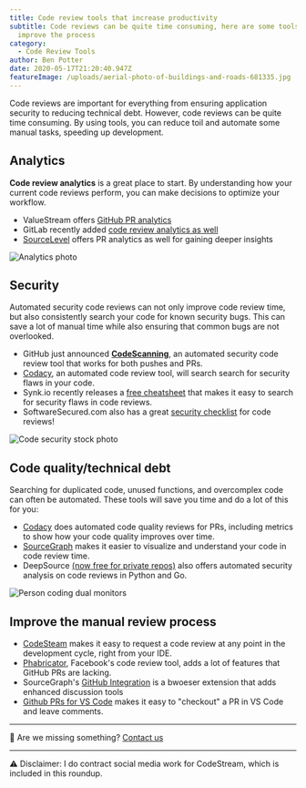 ```yaml
---
title: Code review tools that increase productivity
subtitle: Code reviews can be quite time consuming, here are some tools that
  improve the process
category:
  - Code Review Tools
author: Ben Potter
date: 2020-05-17T21:20:40.947Z
featureImage: /uploads/aerial-photo-of-buildings-and-roads-681335.jpg
---
```

Code reviews are important for everything from ensuring application security to reducing technical debt. However, code reviews can be quite time consuming. By using tools, you can reduce toil and automate some manual tasks, speeding up development.


## Analytics
**Code review analytics** is a great place to start. By understanding how your current code reviews perform, you can make decisions to optimize your workflow. 
- ValueStream offers [GitHub PR analytics](https://medium.com/valuestream-by-operational-analytics-inc/valuestream-introducing-github-pull-request-metric-reports-a159e9bef754)
- GitLab recently added [code review analytics as well](https://codereviewnews.com/gitlabs-new-code-review-analytics-tool)
- [SourceLevel](https://sourcelevel.io/) offers PR analytics as well for gaining deeper insights

![Analytics photo](https://i.imgur.com/uI8Wukd.jpg)


## Security
Automated security code reviews can not only improve code review time, but also consistently search your code for known security bugs. This can save a lot of manual time while also ensuring that common bugs are not overlooked.
- GitHub just announced **[CodeScanning](https://codereviewnews.com/github-codescanning-an-automated-security-code-review-tool)**, an automated security code review tool that works for both pushes and PRs.
- [Codacy](https://www.codacy.com/), an automated code review tool, will search search for security flaws in your code.
- Synk.io recently releases a [free cheatsheet](https://codereviewnews.com/8-security-code-review-best-practices) that makes it easy to search for security flaws in code reviews.
- SoftwareSecured.com also has a great [security checklist](https://www.softwaresecured.com/secure-code-review-checklist/) for code reviews!

![Code security stock photo](https://i.imgur.com/3kIwzPR.jpg)

## Code quality/technical debt
Searching for duplicated code, unused functions, and overcomplex code can often be automated. These tools will save you time and do a lot of this for you:
- [Codacy](https://www.codacy.com/) does automated code quality reviews for PRs, including metrics to show how your code quality improves over time.
- [SourceGraph](https://about.sourcegraph.com/) makes it easier to visualize and understand your code in code review time. 
- DeepSource [(now free for private repos)](https://codereviewnews.com/deepsource-is-now-free-for-private-repositories) also offers automated security analysis on code reviews in Python and Go.

![Person coding dual monitors](https://i.imgur.com/HsIqEMN.jpg)

## Improve the manual review process
- [CodeSteam](https://codestream.com) makes it easy to request a code review at any point in the development cycle, right from your IDE.
- [Phabricator](https://www.phacility.com/phabricator/), Facebook's code review tool, adds a lot of features that GitHub PRs are lacking.
- SourceGraph's [GitHub Integration](https://about.sourcegraph.com/product/code-review/) is a bwoeser extension that adds enhanced discussion tools 
- [Github PRs for VS Code](https://marketplace.visualstudio.com/items?itemName=GitHub.vscode-pull-request-github) makes it easy to "checkout" a PR in VS Code and leave comments.

---

🤔 Are we missing something? [Contact us](https://codereviewnews.com/about)

---

⚠ Disclaimer: I do contract social media work for CodeStream, which is included in this roundup.
